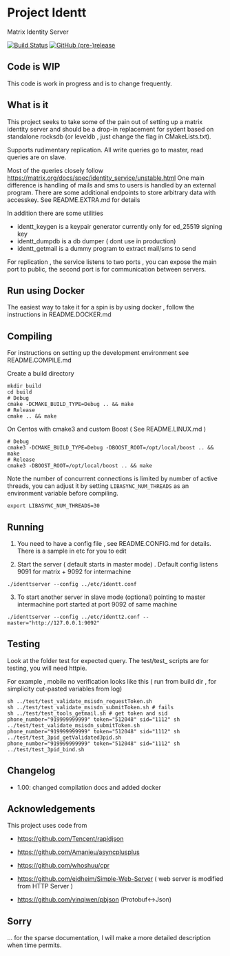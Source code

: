 # Project Identt

Matrix Identity Server

[![Build Status](https://travis-ci.org/sroycode/identt.svg?branch=devel)](https://travis-ci.org/sroycode/identt)
[![GitHub (pre-)release](https://img.shields.io/github/release-pre/sroycode/identt.svg)](https://github.com/sroycode/identt)

## Code is WIP

This code is work in progress and is to change frequently.

## What is it

This project seeks to take some of the pain out of setting up a matrix identity server
and should be a drop-in replacement for sydent based on standalone rocksdb
(or leveldb , just change the flag in CMakeLists.txt). 

Supports rudimentary replication. All write queries go to master, read queries are on slave.

Most of the queries closely follow https://matrix.org/docs/spec/identity_service/unstable.html
One main difference is handling of mails and sms to users is handled by an external program. 
There are some additional endpoints to store arbitrary data with accesskey.
See README.EXTRA.md for details

In addition there are some utilities 

- identt_keygen is a keypair generator currently only for ed_25519 signing key
- identt_dumpdb is a db dumper ( dont use in production)
- identt_getmail is a dummy program to extract mail/sms to send 

For replication , the service listens to two ports , you can expose the main port to public, the second port is for
communication between servers.

## Run using Docker

The easiest way to take it for a spin is by using docker , follow the instructions in README.DOCKER.md


## Compiling

For instructions on setting up the development environment see README.COMPILE.md

Create a build directory

```
mkdir build
cd build
# Debug
cmake -DCMAKE_BUILD_TYPE=Debug .. && make
# Release
cmake .. && make
```

On Centos with cmake3 and custom Boost ( See README.LINUX.md )

```
# Debug
cmake3 -DCMAKE_BUILD_TYPE=Debug -DBOOST_ROOT=/opt/local/boost .. && make
# Release
cmake3 -DBOOST_ROOT=/opt/local/boost .. && make
```

Note the number of concurrent connections is limited by number of active threads, you can adjust it
by setting `LIBASYNC_NUM_THREADS` as an environment variable before compiling.

```
export LIBASYNC_NUM_THREADS=30
```

## Running

1. You need to have a config file , see README.CONFIG.md for details. There is a sample in etc for you to edit

2. Start the server ( default starts in master mode) . Default config listens 9091 for matrix + 9092 for intermachine

```
./identtserver --config ../etc/identt.conf
```

3. To start another server in slave mode (optional) pointing to master intermachine port started at port 9092 of same machine

```
./identtserver --config ../etc/identt2.conf --master="http://127.0.0.1:9092"
```

## Testing

Look at the folder test for expected query.
The test/test_ scripts are for testing, you will need httpie.

For example , mobile no verification looks like this ( run from build dir , for simplicity cut-pasted variables from log)

```
sh ../test/test_validate_msisdn_requestToken.sh 
sh ../test/test_validate_msisdn_submitToken.sh # fails
sh ../test/test_tools_getmail.sh # get token and sid
phone_number="919999999999" token="512048" sid="1112" sh ../test/test_validate_msisdn_submitToken.sh
phone_number="919999999999" token="512048" sid="1112" sh ../test/test_3pid_getValidated3pid.sh 
phone_number="919999999999" token="512048" sid="1112" sh ../test/test_3pid_bind.sh 
```

## Changelog

- 1.00: changed compilation docs and added docker


## Acknowledgements

This project uses code from

- https://github.com/Tencent/rapidjson
- https://github.com/Amanieu/asyncplusplus
- https://github.com/whoshuu/cpr

- https://github.com/eidheim/Simple-Web-Server ( web server is modified from HTTP Server )
- https://github.com/yinqiwen/pbjson (Protobuf<->Json)

## Sorry

... for the sparse documentation, I will make a more detailed description when time permits.
